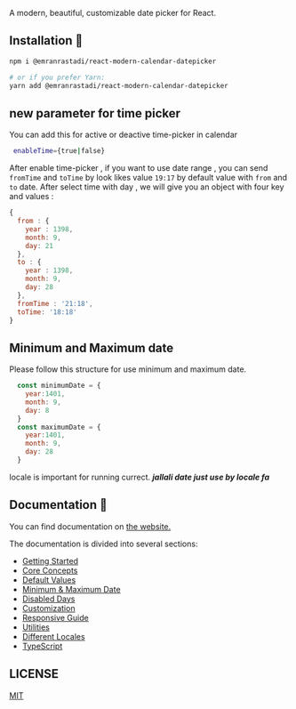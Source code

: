 
A modern, beautiful, customizable date picker for React.

## Installation 🚀
```bash
npm i @emranrastadi/react-modern-calendar-datepicker

# or if you prefer Yarn:
yarn add @emranrastadi/react-modern-calendar-datepicker
```

## new parameter for time picker
You can add this for active or deactive time-picker in calendar
 ```bash
  enableTime={true|false}
```
After enable time-picker , if you want to use date range , you can send `fromTime` and `toTime` by look likes value `19:17` by default value with `from` and `to` date. 
After select time with day , we will give you an object with four key and values :
```javascript
{
  from : {
    year : 1398,
    month: 9,
    day: 21
  },
  to : {
    year : 1398,
    month: 9,
    day: 28
  },
  fromTime : '21:18',
  toTime: '18:18'
}
```

## Minimum and Maximum date
Please follow this structure for use minimum and maximum date.
```javascript
  const minimumDate = {
    year:1401,
    month: 9,
    day: 8
  }
  const maximumDate = {
    year:1401,
    month: 9,
    day: 28
  }
```

locale is important for running currect. ***jallali date just use by locale fa***
## Documentation 📄
You can find documentation on [the website.](https://kiarash-z.github.io/react-modern-calendar-datepicker/)

The documentation is divided into several sections:
- [Getting Started](https://kiarash-z.github.io/react-modern-calendar-datepicker/docs/getting-started)
- [Core Concepts](https://kiarash-z.github.io/react-modern-calendar-datepicker/docs/core-concepts)
- [Default Values](https://kiarash-z.github.io/react-modern-calendar-datepicker/docs/default-values)
- [Minimum & Maximum Date](https://kiarash-z.github.io/react-modern-calendar-datepicker/docs/minimum-maximum-date)
- [Disabled Days](https://kiarash-z.github.io/react-modern-calendar-datepicker/docs/disabled-days)
- [Customization](https://kiarash-z.github.io/react-modern-calendar-datepicker/docs/customization)
- [Responsive Guide](https://kiarash-z.github.io/react-modern-calendar-datepicker/docs/responsive-guide)
- [Utilities](https://kiarash-z.github.io/react-modern-calendar-datepicker/docs/utilities)
- [Different Locales](https://kiarash-z.github.io/react-modern-calendar-datepicker/docs/different-locales)
- [TypeScript](https://kiarash-z.github.io/react-modern-calendar-datepicker/docs/typescript)

## LICENSE

[MIT](LICENSE)
